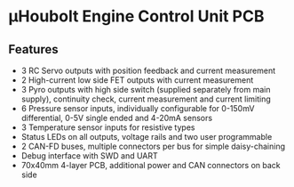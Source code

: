 # µHoubolt Engine Control Unit PCB

## Features
- 3 RC Servo outputs with position feedback and current measurement
- 2 High-current low side FET outputs with current measurement
- 3 Pyro outputs with high side switch (supplied separately from main supply), continuity check, current measurement and current limiting
- 6 Pressure sensor inputs, individually configurable for 0-150mV differential, 0-5V single ended and 4-20mA sensors
- 3 Temperature sensor inputs for resistive types
- Status LEDs on all outputs, voltage rails and two user programmable
- 2 CAN-FD buses, multiple connectors per bus for simple daisy-chaining
- Debug interface with SWD and UART
- 70x40mm 4-layer PCB, additional power and CAN connectors on back side
